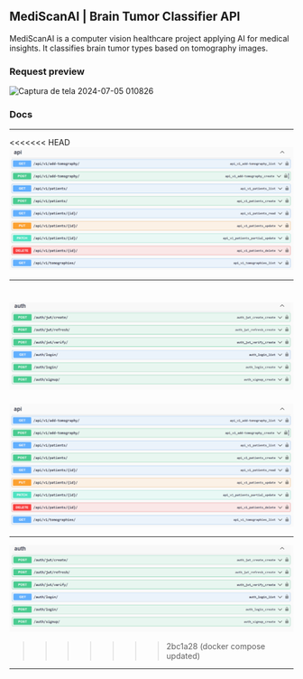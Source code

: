 ## MediScanAI | Brain Tumor Classifier API

MediScanAI is a computer vision healthcare project applying AI for medical insights. It classifies brain tumor types based on tomography images.

### Request preview

<img width="623" alt="Captura de tela 2024-07-05 010826" src="https://github.com/GuiFernandess7/MediScanAI-brain-tumor-classifier/assets/63022500/26dc3745-5aec-4041-921a-ff246dc59983">

### Docs

<hr>

<<<<<<< HEAD
![image info](swagger_docs_imgs/swagger-mediscanai.png)

<hr>

![image info](swagger_docs_imgs/auth-swagger.png)
=======
![image info](docs/swagger_docs_imgs/swagger-mediscanai.png)

<hr>

![image info](docs/swagger_docs_imgs/auth-swagger.png)
>>>>>>> 2bc1a28 (docker compose updated)

<hr>
